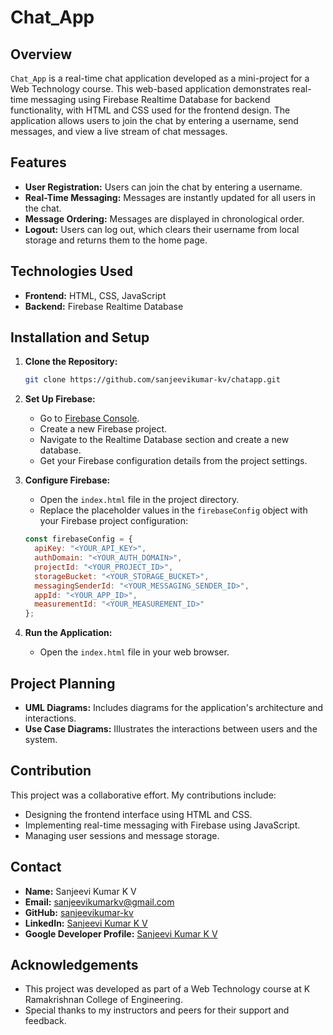# Chat_App

## Overview

`Chat_App` is a real-time chat application developed as a mini-project for a Web Technology course. This web-based application demonstrates real-time messaging using Firebase Realtime Database for backend functionality, with HTML and CSS used for the frontend design. The application allows users to join the chat by entering a username, send messages, and view a live stream of chat messages.

## Features

- **User Registration:** Users can join the chat by entering a username.
- **Real-Time Messaging:** Messages are instantly updated for all users in the chat.
- **Message Ordering:** Messages are displayed in chronological order.
- **Logout:** Users can log out, which clears their username from local storage and returns them to the home page.

## Technologies Used

- **Frontend:** HTML, CSS, JavaScript
- **Backend:** Firebase Realtime Database

## Installation and Setup

1. **Clone the Repository:**
    ```bash
    git clone https://github.com/sanjeevikumar-kv/chatapp.git
    ```

2. **Set Up Firebase:**
   - Go to [Firebase Console](https://console.firebase.google.com/).
   - Create a new Firebase project.
   - Navigate to the Realtime Database section and create a new database.
   - Get your Firebase configuration details from the project settings.

3. **Configure Firebase:**
   - Open the `index.html` file in the project directory.
   - Replace the placeholder values in the `firebaseConfig` object with your Firebase project configuration:
    ```javascript
    const firebaseConfig = {
      apiKey: "<YOUR_API_KEY>",
      authDomain: "<YOUR_AUTH_DOMAIN>",
      projectId: "<YOUR_PROJECT_ID>",
      storageBucket: "<YOUR_STORAGE_BUCKET>",
      messagingSenderId: "<YOUR_MESSAGING_SENDER_ID>",
      appId: "<YOUR_APP_ID>",
      measurementId: "<YOUR_MEASUREMENT_ID>"
    };
    ```

4. **Run the Application:**
   - Open the `index.html` file in your web browser.

## Project Planning

- **UML Diagrams:** Includes diagrams for the application's architecture and interactions.
- **Use Case Diagrams:** Illustrates the interactions between users and the system.

## Contribution

This project was a collaborative effort. My contributions include:

- Designing the frontend interface using HTML and CSS.
- Implementing real-time messaging with Firebase using JavaScript.
- Managing user sessions and message storage.

## Contact

- **Name:** Sanjeevi Kumar K V
- **Email:** sanjeevikumarkv@gmail.com
- **GitHub:** [sanjeevikumar-kv](https://github.com/sanjeevikumar-kv)
- **LinkedIn:** [Sanjeevi Kumar K V](https://linkedin.com/in/sanjeevi-kumar-k-v-a63a35221)
- **Google Developer Profile:** [Sanjeevi Kumar K V](https://g.dev/sanjeevikumarkv)

## Acknowledgements

- This project was developed as part of a Web Technology course at K Ramakrishnan College of Engineering.
- Special thanks to my instructors and peers for their support and feedback.
